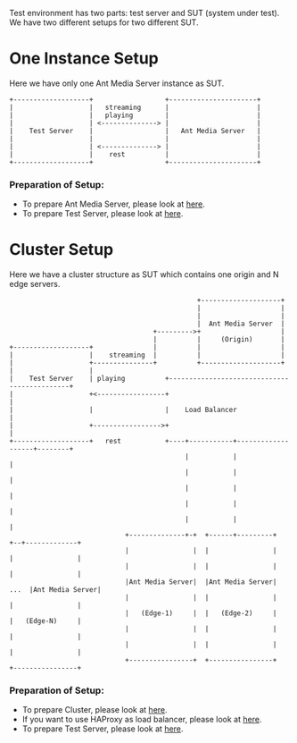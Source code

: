Test environment has two parts: test server and SUT (system under test). We have two different setups for two different SUT. 
# One Instance Setup
Here we have only one Ant Media Server instance as SUT.
```
+-------------------+                  +----------------------+
|                   |   streaming      |                      |
|                   |   playing        |                      |
|                   | <--------------> |                      |
|    Test Server    |                  |   Ant Media Server   |
|                   |                  |                      |
|                   | <--------------> |                      |
|                   |    rest          |                      |
+-------------------+                  +----------------------+
```
### Preparation of Setup:
* To prepare Ant Media Server, please look at [here](https://github.com/ant-media/Ant-Media-Server/wiki/Getting-Started).
* To prepare Test Server, please look at [here](https://github.com/ant-media/Ant-Media-Server/wiki/Preparation-of-Test-Server).

# Cluster Setup
Here we have a cluster structure as SUT which contains one origin and N edge servers.
```
                                               +--------------------+
                                               |                    |
                                               |                    |
                                               |  Ant Media Server  |
                                    +--------->+                    |
                                    |          |     (Origin)       |
+-------------------+               |          |                    |
|                   |    streaming  |          |                    |
|                   +---------------+          +--------------------+
|                   |
|    Test Server    | playing          +---------------------------------------------+
|                   +<-----------------+                                             |
|                   |                  |    Load Balancer                            |
|                   +----------------->+                                             |
+-------------------+   rest           +----+-----------+-------------------+--------+
                                            |           |                   |
                                            |           |                   |
                                            |           |                   |
                                            |           |                   |
                                            |           |                   |
                             +--------------+-+  +------+---------+      +--+-------------+
                             |                |  |                |      |                |
                             |                |  |                |      |                |
                             |Ant Media Server|  |Ant Media Server| ...  |Ant Media Server|
                             |                |  |                |      |                |
                             |   (Edge-1)     |  |   (Edge-2)     |      |   (Edge-N)     |
                             |                |  |                |      |                |
                             |                |  |                |      |                |
                             +----------------+  +----------------+      +----------------+
```
### Preparation of Setup:
* To prepare Cluster, please look at [here](https://github.com/ant-media/Ant-Media-Server/wiki/DB-Based-Clustering-(available-for-v1.5.1-and-later)-and-Autoscaling).
* If you want to use HAProxy as load balancer, please look at [here](https://github.com/ant-media/Ant-Media-Server/wiki/Load-Balancer-with-HAProxy-SSL-Termination).
* To prepare Test Server, please look at [here](https://github.com/ant-media/Ant-Media-Server/wiki/Preparation-of-Test-Server).